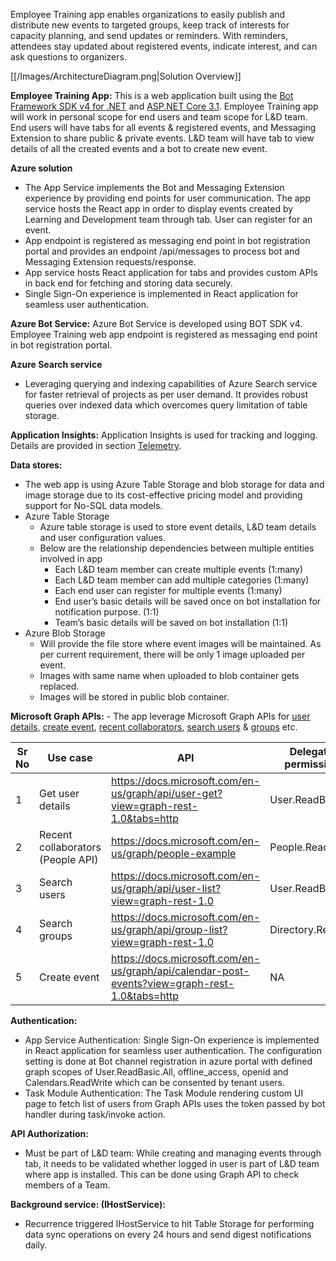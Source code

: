 Employee Training app enables organizations to easily publish and distribute new events to targeted groups, keep track of interests for capacity planning, and send updates or reminders. With reminders, attendees stay updated about registered events, indicate interest, and can ask questions to organizers. 

[[/Images/ArchitectureDiagram.png|Solution Overview]]

**Employee Training App:** This is a web application built using the [Bot Framework SDK v4 for .NET](https://docs.microsoft.com/en-us/azure/bot-service/bot-service-overview-introduction?view=azure-bot-service-4.0) and [ASP.NET Core 3.1](https://docs.microsoft.com/en-us/aspnet/core/?view=aspnetcore-3.1). Employee Training app will work in personal scope for end users and team scope for L&D team. End users will have tabs for all events & registered events, and Messaging Extension to share public & private events. L&D team will have tab to view details of all the created events and a bot to create new event. 

**Azure solution**  
- The App Service implements the Bot and Messaging Extension experience by providing end points for user communication. The app service hosts the React app in order to display events created by Learning and Development team through tab. User can register for an event.
- App endpoint is registered as messaging end point in bot registration portal and provides an endpoint /api/messages to process bot and Messaging Extension requests/response.
- App service hosts React application for tabs and provides custom APIs in back end for fetching and storing data securely.
- Single Sign-On experience is implemented in React application for seamless user authentication.

**Azure Bot Service:** Azure Bot Service is developed using BOT SDK v4. Employee Training web app endpoint is registered as messaging end point in bot registration portal.

**Azure Search service** 
- Leveraging querying and indexing capabilities of Azure Search service for faster retrieval of projects as per user demand. It provides robust queries over indexed data which overcomes query limitation of table storage.

**Application Insights:** Application Insights is used for tracking and logging. Details are provided in section [Telemetry](https://github.com/OfficeDev/microsoft-teams-apps-employeetraining/wiki/Telemetry.md).

**Data stores:** 
 - The web app is using Azure Table Storage and blob storage for data and image storage due to its cost-effective pricing model and providing support for No-SQL data models.
 - Azure Table Storage 
    - Azure table storage is used to store event details, L&D team details and user configuration values.
    - Below are the relationship dependencies between multiple entities involved in app  
        - Each L&D team member can create multiple events (1:many) 
        - Each L&D team member can add multiple categories (1:many) 
        - Each end user can register for multiple events (1:many) 
        - End user’s basic details will be saved once on bot installation for notification purpose. (1:1) 
        - Team’s basic details will be saved on bot installation (1:1)
 - Azure Blob Storage
    - Will provide the file store where event images will be maintained. As per current requirement, there will be only 1 image uploaded per event.
    - Images with same name when uploaded to blob container gets replaced.
    - Images will be stored in public blob container. 

**Microsoft Graph APIs:**
    - The app leverage Microsoft Graph APIs for [user details](https://docs.microsoft.com/en-us/graph/api/user-get?view=graph-rest-1.0&tabs=http), [create event](https://docs.microsoft.com/en-us/graph/api/calendar-post-events?view=graph-rest-beta&tabs=http), [recent collaborators](https://docs.microsoft.com/en-us/graph/people-example), [search users](https://docs.microsoft.com/en-us/graph/api/user-list?view=graph-rest-1.0&tabs=http) & [groups](https://docs.microsoft.com/en-us/graph/api/group-list?view=graph-rest-1.0&tabs=http) etc.

| Sr No | Use case | API | Delegated permissions | Application permissions |
|--|--|--|--|--|
| 1 | Get user details | https://docs.microsoft.com/en-us/graph/api/user-get?view=graph-rest-1.0&tabs=http | User.ReadBasic.All | NA |
| 2 | Recent collaborators (People API) | https://docs.microsoft.com/en-us/graph/people-example | People.Read | NA |
| 3 | Search users | https://docs.microsoft.com/en-us/graph/api/user-list?view=graph-rest-1.0 | User.ReadBasic.All | NA |
| 4 | Search groups | https://docs.microsoft.com/en-us/graph/api/group-list?view=graph-rest-1.0 | Directory.Read.All | NA |
| 5 | Create event | https://docs.microsoft.com/en-us/graph/api/calendar-post-events?view=graph-rest-1.0&tabs=http | NA | Calendars.ReadWrite |

**Authentication:**
- App Service Authentication: Single Sign-On experience is implemented in React application for seamless user authentication. The configuration setting is done at Bot channel registration in azure portal with defined graph scopes of User.ReadBasic.All, offline_access, openid and Calendars.ReadWrite which can be consented by tenant users.
- Task Module Authentication: The Task Module rendering custom UI page to fetch list of users from Graph APIs uses the token passed by bot handler during task/invoke action.

**API Authorization:**
- Must be part of L&D team: While creating and managing events through tab, it needs to be validated whether logged in user is part of L&D team where app is installed. This can be done using Graph API to check members of a Team.   

**Background service: (IHostService):**
- Recurrence triggered IHostService to hit Table Storage for performing data sync operations on every 24 hours and send digest notifications daily.
